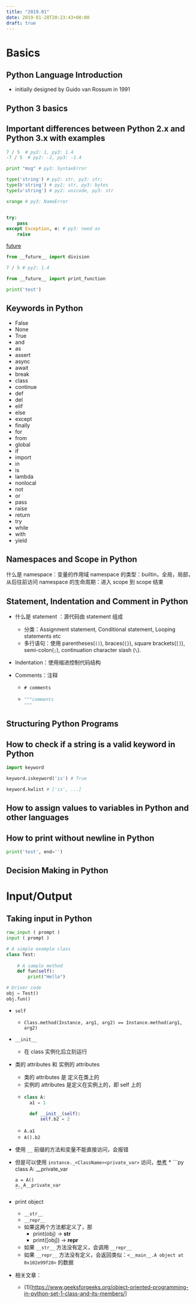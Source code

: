 ```yaml
---
title: "2019.01"
date: 2019-01-28T20:23:43+08:00
draft: true
---
```


# Basics

## Python Language Introduction

* initially designed by Guido van Rossum in 1991 

## Python 3 basics

## Important differences between Python 2.x and Python 3.x with examples

```py
7 / 5  # py2: 1, py3: 1.4
-7 / 5  # py2: -2, py3: -1.4

print "msg" # py3: SyntaxError

type('string') # py2: str, py3: str;
type(b'string') # py2: str, py3: bytes
type(u'string') # py2: unicode, py3: str

xrange # py3: NameError


try:
	pass
except Exception, e: # py3: need as
	raise
```

[future](https://docs.python.org/2/library/__future__.html)


```py
from __future__ import division 

7 / 5 # py2: 1.4

from __future__ import print_function

print('test')
```

## Keywords in Python

* False
* None
* True
* and
* as
* assert
* async
* await
* break
* class
* continue
* def
* del
* elif
* else
* except
* finally
* for
* from
* global
* if
* import
* in
* is
* lambda
* nonlocal
* not
* or
* pass
* raise
* return
* try
* while
* with
* yield

## Namespaces and Scope in Python

什么是 namespace：变量的作用域
namespace 的类型：builtin，全局，局部，从后往前访问
namespace 的生命周期：进入 scope 到 scope 结束

## Statement, Indentation and Comment in Python

* 什么是 statement ：源代码由 statement 组成
  * 分类：Assignment statement, Conditional statement, Looping statements etc
  * 多行语句：使用 parentheses(`()`), braces(`{}`), square brackets(`[]`), semi-colon(`;`), continuation character slash (`\`). 

* Indentation：使用缩进控制代码结构

* Comments：注释
  * `# comments`
  * ```py
    """comments
    """
    ```

## Structuring Python Programs

## How to check if a string is a valid keyword in Python

```py
import keyword

keyword.iskeyword('is') # True

keyword.kwlist # ['is', ...]

```

## How to assign values to variables in Python and other languages

## How to print without newline in Python

```py
print('test', end='')
```

## Decision Making in Python


# Input/Output

## Taking input in Python

```py
raw_input ( prompt )
input ( prompt )
```









```py
# A simple example class 
class Test: 
	
	# A sample method 
	def fun(self): 
		print("Hello") 

# Driver code 
obj = Test() 
obj.fun() 
```

* `self`
  * `Class.method(Instance, arg1, arg2) == Instance.method(arg1, arg2)`
* `__init__`
  * 在 class 实例化后立刻运行
* 类的 attributes 和 实例的 attributes
  * 类的 attributes 是 定义在类上的
  * 实例的 attributes 是定义在实例上的，即 self 上的
  * 
      ```py
      class A:
      	a1 = 1

      	def __init__(self):
      		self.b2 = 2
      ```
  * `A.a1`
  * `A().b2`
* 使用 `__` 前缀的方法和变量不能直接访问，会报错
* 但是可以使用 `instance._<ClassName><private_var>` 访问，[参考](http://pages.cs.wisc.edu/~zeyuan/projects/notes/diveintopython/chap5.html)
  * 
      ```py
      class A:
      	__private_var

      a = A()
      a._A__private_var
      ```
* print object
  * `__str__`
  * `__repr__`
  * 如果这两个方法都定义了，那
    * print(obj) -> __str__
    * print([obj]) -> __repr__
  * 如果 `__str__` 方法没有定义，会调用 `__repr__`
  * 如果 `__repr__` 方法没有定义，会返回类似：`<__main__.A object at 0x102e99f28>` 的数据


* 相关文章：
  * (1)[https://www.geeksforgeeks.org/object-oriented-programming-in-python-set-1-class-and-its-members/]








































